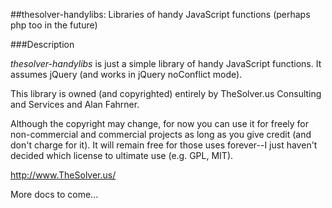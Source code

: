 ##thesolver-handylibs: Libraries of handy JavaScript functions (perhaps php too in the future)

###Description

*thesolver-handylibs* is just a simple library of handy JavaScript functions. It assumes jQuery (and works
in jQuery noConflict mode).

This library is owned (and copyrighted) entirely by TheSolver.us Consulting and Services and Alan Fahrner.

Although the copyright may change, for now you can use it for freely for non-commercial and commercial projects as long as you give credit (and don't charge for it).  It will remain free for those uses forever--I just haven't decided which license to ultimate use (e.g. GPL, MIT).

http://www.TheSolver.us/

More docs to come...